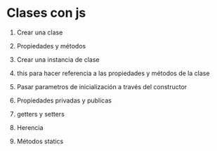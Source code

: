# Clases con js

1. Crear una clase
2. Propiedades y métodos
3. Crear una instancia de clase
4. this para hacer referencia a las propiedades y métodos de la clase
5. Pasar parametros de inicialización a través del constructor

6. Propiedades privadas y publicas
7. getters y setters
8. Herencia
9. Métodos statics 
